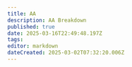 ```yaml
---
title: AA
description: AA Breakdown
published: true
date: 2025-03-16T22:49:48.197Z
tags: 
editor: markdown
dateCreated: 2025-03-02T07:32:20.006Z
---
```


  <title>The Heroes Journey AA Ability Tracker</title>